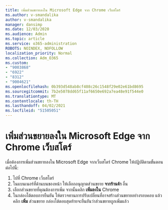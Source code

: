 ```yaml
---
title: เพิ่มส่วนขยายลงใน Microsoft Edge จาก Chrome เว็บสโตร์
ms.author: v-smandalika
author: v-smandalika
manager: dansimp
ms.date: 12/03/2020
ms.audience: Admin
ms.topic: article
ms.service: o365-administration
ROBOTS: NOINDEX, NOFOLLOW
localization_priority: Normal
ms.collection: Adm_O365
ms.custom:
- "9003868"
- "6922"
- "8312"
- "9004621"
ms.openlocfilehash: 0b393d548ab8cf408c26c1548f29e02e61bd8695
ms.sourcegitcommit: 7b2e5078dd65f11af6650e692a7ea48e91f544e0
ms.translationtype: MT
ms.contentlocale: th-TH
ms.lasthandoff: 04/02/2021
ms.locfileid: "51505051"
---
```

# <a name="add-an-extension-to-microsoft-edge-from-the-chrome-web-store"></a>เพิ่มส่วนขยายลงใน Microsoft Edge จาก Chrome เว็บสโตร์

เมื่อต้องการเพิ่มส่วนขยายลงใน Microsoft Edge จากเว็บสโตร์ Chrome ให้ปฏิบัติตามขั้นตอนต่อไปนี้:

1. ไปที่ Chrome เว็บสโตร์
2. ในแบนเนอร์ที่ด้านบนของหน้า ให้เลือกอนุญาตส่วนขยาย **จากร้านค้า** อื่น
3. เลือกส่วนขยายที่คุณต้องการเพิ่ม จากนั้นคลิก **เพิ่มลงใน** Chrome
4. ในกล่องโต้ตอบการยืนยัน ให้ตรวจทานการปรับเปลี่ยนที่อาจสร้างส่วนขยายอย่างรอบคอบ แล้วคลิก **เพิ่ม** ส่วนขยาย
กล่องโต้ตอบสุดท้ายจะยืนยันว่าส่วนขยายถูกเพิ่มแล้ว